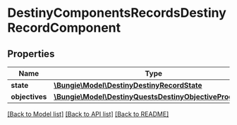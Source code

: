 # DestinyComponentsRecordsDestinyRecordComponent

## Properties
Name | Type | Description | Notes
------------ | ------------- | ------------- | -------------
**state** | [**\Bungie\Model\DestinyDestinyRecordState**](DestinyDestinyRecordState.md) |  | [optional] 
**objectives** | [**\Bungie\Model\DestinyQuestsDestinyObjectiveProgress[]**](DestinyQuestsDestinyObjectiveProgress.md) |  | [optional] 

[[Back to Model list]](../README.md#documentation-for-models) [[Back to API list]](../README.md#documentation-for-api-endpoints) [[Back to README]](../README.md)


